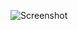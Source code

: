 ![Screenshot](https://raw.githubusercontent.com/Cryakl/Ultimate-RAT-Collection/refs/heads/main/LaLaRat/LaLa-Rat%20v1.3/Screenshot.png)
